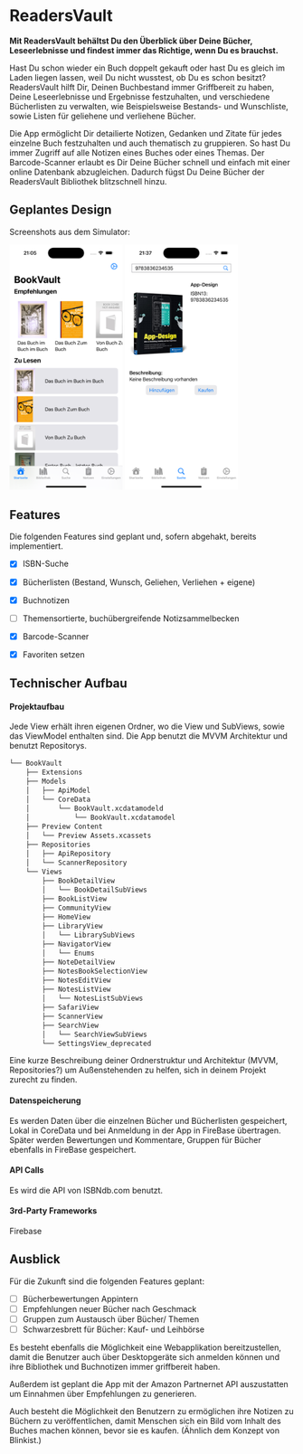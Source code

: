 # ReadersVault

**Mit ReadersVault behältst Du den Überblick über Deine Bücher, Leseerlebnisse und findest immer das Richtige, wenn Du es brauchst.**

Hast Du schon wieder ein Buch doppelt gekauft oder hast Du es gleich im Laden liegen lassen, weil Du nicht wusstest, ob Du es schon besitzt? ReadersVault hilft Dir, Deinen Buchbestand immer Griffbereit zu haben, Deine Leseerlebnisse und Ergebnisse festzuhalten, und verschiedene Bücherlisten zu verwalten, wie Beispielsweise Bestands- und Wunschliste, sowie Listen für geliehene und verliehene Bücher.

Die App ermöglicht Dir detailierte Notizen, Gedanken und Zitate für jedes einzelne Buch festzuhalten und auch thematisch zu gruppieren. So hast Du immer Zugriff auf alle Notizen eines Buches oder eines Themas. Der Barcode-Scanner erlaubt es Dir Deine Bücher schnell und einfach mit einer online Datenbank abzugleichen. Dadurch fügst Du Deine Bücher der ReadersVault Bibliothek blitzschnell hinzu.

## Geplantes Design
Screenshots aus dem Simulator:

<p>
  <img src="./img/app_design_1.png" width="200">
  <img src="./img/app_design_2.png" width="200">
</p>


## Features
Die folgenden Features sind geplant und, sofern abgehakt, bereits implementiert.

- [x] ISBN-Suche
- [x] Bücherlisten (Bestand, Wunsch, Geliehen, Verliehen + eigene)
- [x] Buchnotizen
- [ ] Themensortierte, buchübergreifende Notizsammelbecken
- [x] Barcode-Scanner
- [x] Favoriten setzen


## Technischer Aufbau

#### Projektaufbau
Jede View erhält ihren eigenen Ordner, wo die View und SubViews, sowie das ViewModel enthalten sind. Die App benutzt die MVVM Architektur und benutzt Repositorys.

```
└── BookVault
    ├── Extensions
    ├── Models
    │   ├── ApiModel
    │   └── CoreData
    │       └── BookVault.xcdatamodeld
    │           └── BookVault.xcdatamodel
    ├── Preview Content
    │   └── Preview Assets.xcassets
    ├── Repositories
    │   ├── ApiRepository
    │   └── ScannerRepository
    └── Views
        ├── BookDetailView
        │   └── BookDetailSubViews
        ├── BookListView
        ├── CommunityView
        ├── HomeView
        ├── LibraryView
        │   └── LibrarySubViews
        ├── NavigatorView
        │   └── Enums
        ├── NoteDetailView
        ├── NotesBookSelectionView
        ├── NotesEditView
        ├── NotesListView
        │   └── NotesListSubViews
        ├── SafariView
        ├── ScannerView
        ├── SearchView
        │   └── SearchViewSubViews
        └── SettingsView_deprecated
```

Eine kurze Beschreibung deiner Ordnerstruktur und Architektur (MVVM, Repositories?) um Außenstehenden zu helfen, sich in deinem Projekt zurecht zu finden.

#### Datenspeicherung
Es werden Daten über die einzelnen Bücher und Bücherlisten gespeichert, Lokal in CoreData und bei Anmeldung in der App in FireBase übertragen. Später werden Bewertungen und Kommentare, Gruppen für Bücher ebenfalls in FireBase gespeichert.

#### API Calls
Es wird die API von ISBNdb.com benutzt.

#### 3rd-Party Frameworks
Firebase


## Ausblick
Für die Zukunft sind die folgenden Features geplant:

- [ ] Bücherbewertungen Appintern
- [ ] Empfehlungen neuer Bücher nach Geschmack 
- [ ] Gruppen zum Austausch über Bücher/ Themen
- [ ] Schwarzesbrett für Bücher: Kauf- und Leihbörse

Es besteht ebenfalls die Möglichkeit eine Webapplikation bereitzustellen, damit die Benutzer auch über Desktopgeräte sich anmelden können und ihre Bibliothek und Buchnotizen immer griffbereit haben.

Außerdem ist geplant die App mit der Amazon Partnernet API auszustatten um Einnahmen über Empfehlungen zu generieren.

Auch besteht die Möglichkeit den Benutzern zu ermöglichen ihre Notizen zu Büchern zu veröffentlichen, damit Menschen sich ein Bild vom Inhalt des Buches machen können, bevor sie es kaufen. (Ähnlich dem Konzept von Blinkist.)
